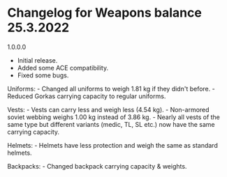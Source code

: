 # Changelog for Weapons balance 25.3.2022

1.0.0.0
- Initial release.
- Added some ACE compatibility.
- Fixed some bugs.

Uniforms: 
    - Changed all uniforms to weigh 1.81 kg if they didn't before.
    - Reduced Gorkas carrying capacity to regular uniforms.
    
Vests:
    - Vests can carry less and weigh less (4.54 kg).
    - Non-armored soviet webbing weighs 1.00 kg instead of 3.86 kg.
    - Nearly all vests of the same type but different variants (medic, TL, SL etc.) now have the same carrying capacity.

Helmets:
    - Helmets have less protection and weigh the same as standard helmets.

Backpacks:
    - Changed backpack carrying capacity & weights.
